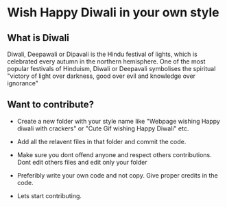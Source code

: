 # Wish Happy Diwali in your own style

## What is Diwali

Diwali, Deepawali or Dipavali is the Hindu festival of lights, which is celebrated every autumn in the northern hemisphere. One of the most popular festivals of Hinduism, Diwali or Deepavali symbolises the spiritual "victory of light over darkness, good over evil and knowledge over ignorance"

## Want to contribute?

- Create a new folder with your style name like "Webpage wishing Happy diwali with crackers" or "Cute Gif wishing Happy Diwali" etc.

- Add all the relavent files in that folder and commit the code.

- Make sure you dont offend anyone and respect others contributions. Dont edit others files and edit only your folder

- Preferibly write your own code and not copy. Give proper credits in the code.

- Lets start contributing. 
